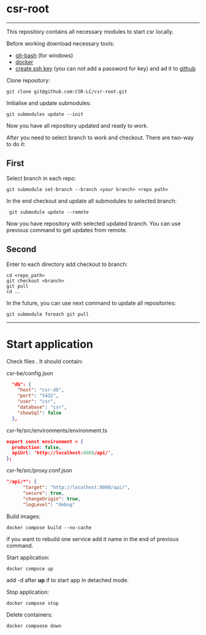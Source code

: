 # csr-root

---

This repository contains all necessary modules to start csr locally.

Before working download necessary tools:
- [git-bash](https://git-scm.com/downloads) (for windows)
- [docker](https://docs.docker.com/desktop/)
- [create ssh key](https://docs.github.com/en/authentication/connecting-to-github-with-ssh/generating-a-new-ssh-key-and-adding-it-to-the-ssh-agent) (you can not add a password for key) and ad it to [github](https://docs.github.com/en/authentication/connecting-to-github-with-ssh/adding-a-new-ssh-key-to-your-github-account)

Clone repository:

``git clone git@github.com:CSR-LC/csr-root.git``

Initialise and update submodules:

``git submodules update --init``

Now you have all repository updated and ready to work.

After you need to select branch to work and checkout. There are two-way to do it:  

## First

Select branch in each repo:

``git submodule set-branch --branch <your branch> <repo path>``

In the end checkout and update all submodules to selected branch:

`` git submodule update --remote``

Now you have repository with selected updated branch. You can use previous command to get updates from remote.

## Second 

Enter to each directory add checkout to  branch: 

```
cd <repo_path>
git checkout <branch>
git pull
cd ..
```

In the future, you can use next command to update all repositories:

``git submodule foreach git pull``

---
# Start application

Check files . It should contain:

csr-be/config.json
```json
  "db": {
    "host": "csr-db",
    "port": "5432",
    "user": "csr",
    "database": "csr",
    "showSql": false
  },

```
csr-fe/src/environments/environment.ts
```json
export const environment = {
  production: false,
  apiUrl: 'http://localhost:8080/api/',
};
```
csr-fe/src/proxy.conf.json
```json
"/api/*": {
      "target": "http://localhost:8080/api/",
      "secure": true,
      "changeOrigin": true,
      "logLevel": "debug"
```

Build images:

``docker compose build --no-cache``

if you want to rebuild one service add it name in the end of previous command.

Start application:

``docker compoce up``

add -d after **up** if to start app in detached mode.

Stop application:

``docker compose stop``

Delete containers:

``docker compoose down``
